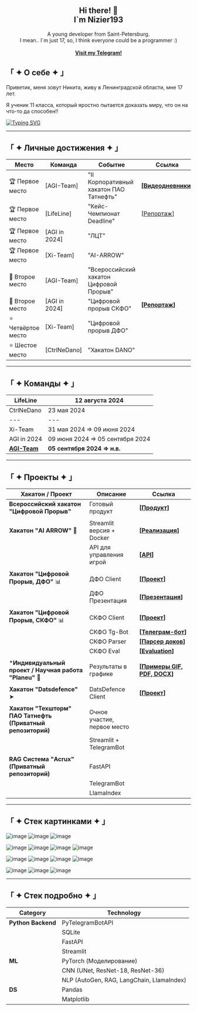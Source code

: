 <!-- Improved compatibility of back to top link: See: https://github.com/othneildrew/Best-README-Template/pull/73 -->
<!--
*** Thanks for checking out the Best-README-Template. If you have a suggestion
*** that would make this better, please fork the repo and create a pull request
*** or simply open an issue with the tag "enhancement".
*** Don't forget to give the project a star!
*** Thanks again! Now go create something AMAZING! :D
-->



<!-- PROJECT SHIELDS -->
<!--
*** I'm using markdown "reference style" links for readability.
*** Reference links are enclosed in brackets [ ] instead of parentheses ( ).
*** See the bottom of this document for the declaration of the reference variables
*** for contributors-url, forks-url, etc. This is an optional, concise syntax you may use.
*** https://www.markdownguide.org/basic-syntax/#reference-style-links
-->


<!-- PROJECT LOGO -->
<br />
<div align="center">

  <h2 align="center">Hi there! 👋 <br />I`m Nizier193</h2>

  <p align="center">
    A young developer from Saint-Petersburg.<br />
    I mean.. I`m just 17, so, I think everyone could be a programmer :)
    <br />
    <br />
    <a href="https://web.telegram.org/k/#@nizier_posts"><strong>Visit my Telegram!</strong></a>
    <br />
  </p>
</div>

<!-- ABOUT THE PROJECT -->
## 「 ✦ О себе ✦ 」
Приветик, меня зовут Никита, живу в Ленинградской области, мне 17 лет.

Я ученик 11 класса, который яростно пытается доказать миру, что он на что-то да способен!!

[![Typing SVG](https://readme-typing-svg.herokuapp.com?color=%2336BCF7&lines=Coding+is+cool+but+freaking+hard)](https://git.io/typing-svg)

---
## 「 ✦ Личные достижения ✦ 」

| Место         | Команда          | Событие                                                        | Ссылка                                                                 |
|---------------|------------------|----------------------------------------------------------------|------------------------------------------------------------------------|
| 🏆 Первое место | [AGI-Team]      | "II Корпоративный хакатон ПАО Татнефть"                      | **[[Видеодневники](https://kss.tatneft.ru/docs/pub/55aee85ceab51e8b4daaeafd0caf8382/default/?session=expired&path=%2F%D0%92%D0%B8%D0%B4%D0%B5%D0%BE%D0%B4%D0%BD%D0%B5%D0%B2%D0%BD%D0%B8%D0%BA%D0%B8%2F)]** |
| 🏆 Первое место | [LifeLine]      | "Кейс-Чемпионат Deadline"                                    | [[Репортаж](https://ren.tv/news/v-rossii/1210751-podvedeny-itogi-pervogo-keis-chempionata-deadline)] |
| 🏆 Первое место | [AGI in 2024]   | "ЛЦТ"                                                        |                                                                        |
| 🏆 Первое место | [Xi-Team]       | "AI-ARROW"                                                   |                                                                        |
| 🥈 Второе место | [AGI-Team]      | "Всероссийский хакатон Цифровой Прорыв"                      |                                                                        |
| 🥈 Второе место | [AGI in 2024]   | "Цифровой прорыв СКФО"                                      | **[[Репортаж](https://vk.com/video-226111401_456239042)]**          |
| ⭐ Четвёртое место | [Xi-Team]      | "Цифровой прорыв ДФО"                                       |                                                                        |
| ⭐ Шестое место  | [CtrlNeDano]    | "Хакатон DANO"                                              |                                                                        |

---
## 「 ✦ Команды ✦ 」
LifeLine | 12 августа 2024
--- | ---
CtrlNeDano | 23 мая 2024
--- | ---
Xi-Team | 31 мая 2024 => 09 июня 2024
AGI in 2024 | 09 июня 2024 => 05 сентября 2024
**[AGI-Team](https://github.com/agi-team-ru)** | **05 сентября 2024 => н.в.**

---
## 「 ✦ Проекты ✦ 」
| Хакатон / Проект                                      | Описание                                                                                          | Ссылка                                                                                                      |
|------------------------------------------------------|---------------------------------------------------------------------------------------------------|-------------------------------------------------------------------------------------------------------------|
| **Всероссийский хакатон "Цифровой Прорыв"**          | Готовый продукт                                                                                  | **[[Продукт](https://github.com/agi-team-ru/viral-clip-maker)]**                                        |
|                                                      |                                                                                                   |                                                                                                             |
| **Хакатон "AI ARROW"** 🏹                           | Streamlit версия + Docker                                                                          | **[[Реализация](https://github.com/Nizier193/dnd-aiarrow-llm)]**                                        |
|                                                      | API для управления игрой                                                                          | **[[API](https://github.com/Nizier193/dnd-aiarrow-llm/tree/master/services/controle_game_api)]**        |
|                                                      |                                                                                                   |                                                                                                             |
| **Хакатон "Цифровой Прорыв, ДФО"** 📊                | ДФО Client                                                                                       | **[[Проект](https://github.com/Nizier193/DFO_HackItON)]**                                                |
|                                                      | ДФО Презентация                                                                                  | **[[Презентация](https://github.com/Nizier193/cp24-dfo-client/blob/master/Генерация%20визуальной%20поддержки.pptx)]** |
|                                                      |                                                                                                   |                                                                                                             |
| **Хакатон "Цифровой Прорыв, СКФО"** 📊               | СКФО Client                                                                                      | **[[Проект](https://github.com/idashevskii/cp-24-skfo)]**                                               |
|                                                      | СКФО Tg-Bot                                                                                     | **[[Телеграм-бот](https://github.com/Nizier193/cp-24-skfo-tg-bot)]**                                   |
|                                                      | СКФО Parser                                                                                     | **[[Парсер доков](https://github.com/Nizier193/cp-24-skfo-parser)]**                                    |
|                                                      | СКФО Eval                                                                                       | **[[Evaluation](https://github.com/bukhanka/cp-24-skfo-gen_ans_eval)]**                                  |
|                                                      |                                                                                                   |                                                                                                             |
| ***Индивидуальный проект / Научная работа "Planeu" 🍃** | Результаты в графике                                                                             | **[[Примеры GIF, PDF, DOCX](https://github.com/Nizier193/planeu-project)]**                              |
|                                                      |                                                                                                   |                                                                                                             |
| **Хакатон "Datsdefence"** ➤                         | DatsDefence Client                                                                                | **[[Проект](https://github.com/Nizier193/datsdefence-12-07)]**                                          |
|                                                      |                                                                                                   |                                                                                                             |
| **Хакатон "Техшторм" ПАО Татнефть (Приватный репозиторий)** | Очное участие, первое место                                                                       |                                                                                                             |
|                                                      | Streamlit + TelegramBot                                                                          |                                                                                                             |
|                                                      |                                                                                                   |                                                                                                             |
| **RAG Система "Acrux" (Приватный репозиторий)**      | FastAPI                                                                                          |                                                                                                             |
|                                                      | TelegramBot                                                                                      |                                                                                                             |
|                                                      | LlamaIndex                                                                                      |                                                                                                             |

---

## 「 ✦ Стек картинками ✦ 」
![image](https://img.shields.io/badge/PyCharm-000000.svg?&style=for-the-badge&logo=PyCharm&logoColor=white)
![image](https://img.shields.io/badge/VSCode-0078D4?style=for-the-badge&logo=visual%20studio%20code&logoColor=white)
![image](https://img.shields.io/badge/Notepad++-90E59A.svg?style=for-the-badge&logo=notepad%2B%2B&logoColor=black)

![image](https://img.shields.io/badge/Python-FFD43B?style=for-the-badge&logo=python&logoColor=blue)
![image](https://img.shields.io/badge/Sqlite-003B57?style=for-the-badge&logo=sqlite&logoColor=white)
![image](https://img.shields.io/badge/Django-092E20?style=for-the-badge&logo=django&logoColor=green)
![image](https://img.shields.io/badge/Docker-2CA5E0?style=for-the-badge&logo=docker&logoColor=white)

![image](https://img.shields.io/badge/Numpy-777BB4?style=for-the-badge&logo=numpy&logoColor=white)
![image](https://img.shields.io/badge/Pandas-2C2D72?style=for-the-badge&logo=pandas&logoColor=white)
![image](https://img.shields.io/badge/PyTorch-EE4C2C?style=for-the-badge&logo=pytorch&logoColor=white)
![image](https://img.shields.io/badge/Colab-F9AB00?style=for-the-badge&logo=googlecolab&color=525252)

![image](https://img.shields.io/badge/ChatGPT-74aa9c?style=for-the-badge&logo=openai&logoColor=white)
![image](https://img.shields.io/badge/Gemini-8E75B2?style=for-the-badge&logo=googlebard&logoColor=fff)
![image](https://img.shields.io/badge/github%20copilot-000000?style=for-the-badge&logo=githubcopilot&logoColor=white)

---

## 「 ✦ Стек подробно ✦ 」
     
| **Category**       | **Technology**            |
|--------------------|---------------------------|
| **Python Backend**  | PyTelegramBotAPI          |
|                    | SQLite                    |
|                    | FastAPI                   |
|                    | Streamlit                 |
| **ML**             | PyTorch (Моделирование)   |
|                    | CNN (UNet, ResNet-18, ResNet-36) |
|                    | NLP (AutoGen, RAG, LangChain, LlamaIndex) |
| **DS**             | Pandas                    |
|                    | Matplotlib                |

